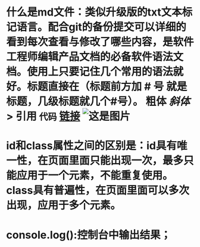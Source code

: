 # 什么是md文件：类似升级版的txt文本标记语言。配合git的备份提交可以详细的看到每次查看与修改了哪些内容，是软件工程师编辑产品文档的必备软件语法文档。使用上只要记住几个常用的语法就好。标题直接在（标题前方加 # 号 就是标题，几级标题就几个#号）。 **粗体**   _斜体_     > 引用  ```代码```  [链接](http://xxxx)  ![这是图片](http://xxxx)

# id和class属性之间的区别是：id具有唯一性，在页面里面只能出现一次，最多只能应用于一个元素，不能重复使用。class具有普遍性，在页面里面可以多次出现，应用于多个元素。

# console.log():控制台中输出结果；
#